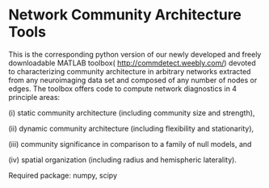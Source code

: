 
# Network Community Architecture Tools

This is the corresponding python version of our newly developed and freely downloadable MATLAB toolbox( http://commdetect.weebly.com/) devoted to characterizing community architecture in arbitrary networks extracted from any neuroimaging data set and composed of any number of nodes or edges. The toolbox offers code to compute network diagnostics in 4 principle areas:

(i) static community architecture (including community size and strength),

(ii) dynamic community architecture (including flexibility and stationarity),

(iii) community significance in comparison to a family of null models, and

(iv) spatial organization (including radius and hemispheric laterality).

Required package: numpy, scipy
